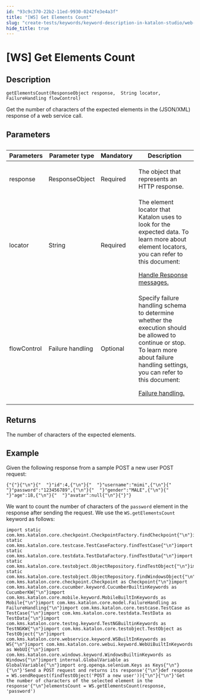 ```yaml
---
id: "93c9c370-22b2-11ed-9930-0242fe3e4a3f"
title: "[WS] Get Elements Count"
slug: "create-tests/keywords/keyword-description-in-katalon-studio/web-service-keywords/ws-get-elements-count"
hide_title: true
---
```


# <a id="concept-813" class="anchor_top_offset"/><a id="ariaid-title1" class="anchor_top_offset"/>[WS] Get Elements Count


## Description

<p xmlns="http://www.w3.org/1999/xhtml" className="p"><code className="ph codeph">getElementsCount(ResponseObject response,  String locator, FailureHandling flowControl)</code></p> 
<p xmlns="http://www.w3.org/1999/xhtml" className="p">Get the number of characters of the expected  elements in the (JSON/XML) response of a web service call.</p> 

## Parameters

<div xmlns="http://www.w3.org/1999/xhtml" className="p"><table className="table anchor_top_offset" id="concept-813__f9e522e4-870d-4624-8cf8-140b43ba3834"><caption /><colgroup><col style={{width: '25%'}} /><col style={{width: '25%'}} /><col style={{width: '25%'}} /><col style={{width: '25%'}} /></colgroup><thead className="thead"><tr className><th className="entry anchor_top_offset" id="concept-813__f9e522e4-870d-4624-8cf8-140b43ba3834__entry__1">Parameters</th><th className="entry anchor_top_offset" id="concept-813__f9e522e4-870d-4624-8cf8-140b43ba3834__entry__2">Parameter type</th><th className="entry anchor_top_offset" id="concept-813__f9e522e4-870d-4624-8cf8-140b43ba3834__entry__3">Mandatory</th><th className="entry anchor_top_offset" id="concept-813__f9e522e4-870d-4624-8cf8-140b43ba3834__entry__4">	Description</th></tr></thead><tbody className="tbody"><tr className><td className="entry" headers="concept-813__f9e522e4-870d-4624-8cf8-140b43ba3834__entry__1 concept-813__f9e522e4-870d-4624-8cf8-140b43ba3834__entry__2 concept-813__f9e522e4-870d-4624-8cf8-140b43ba3834__entry__3 concept-813__f9e522e4-870d-4624-8cf8-140b43ba3834__entry__4 ">response</td><td className="entry" headers="concept-813__f9e522e4-870d-4624-8cf8-140b43ba3834__entry__1 concept-813__f9e522e4-870d-4624-8cf8-140b43ba3834__entry__2 concept-813__f9e522e4-870d-4624-8cf8-140b43ba3834__entry__3 concept-813__f9e522e4-870d-4624-8cf8-140b43ba3834__entry__4 ">ResponseObject</td><td className="entry" headers="concept-813__f9e522e4-870d-4624-8cf8-140b43ba3834__entry__1 concept-813__f9e522e4-870d-4624-8cf8-140b43ba3834__entry__2 concept-813__f9e522e4-870d-4624-8cf8-140b43ba3834__entry__3 concept-813__f9e522e4-870d-4624-8cf8-140b43ba3834__entry__4 ">Required</td><td className="entry" headers="concept-813__f9e522e4-870d-4624-8cf8-140b43ba3834__entry__1 concept-813__f9e522e4-870d-4624-8cf8-140b43ba3834__entry__2 concept-813__f9e522e4-870d-4624-8cf8-140b43ba3834__entry__3 concept-813__f9e522e4-870d-4624-8cf8-140b43ba3834__entry__4 "><p className="p">The object that represents an  HTTP response.</p>
        </td></tr><tr className><td className="entry" headers="concept-813__f9e522e4-870d-4624-8cf8-140b43ba3834__entry__1 concept-813__f9e522e4-870d-4624-8cf8-140b43ba3834__entry__2 concept-813__f9e522e4-870d-4624-8cf8-140b43ba3834__entry__3 concept-813__f9e522e4-870d-4624-8cf8-140b43ba3834__entry__4 ">locator</td><td className="entry" headers="concept-813__f9e522e4-870d-4624-8cf8-140b43ba3834__entry__1 concept-813__f9e522e4-870d-4624-8cf8-140b43ba3834__entry__2 concept-813__f9e522e4-870d-4624-8cf8-140b43ba3834__entry__3 concept-813__f9e522e4-870d-4624-8cf8-140b43ba3834__entry__4 ">String	</td><td className="entry" headers="concept-813__f9e522e4-870d-4624-8cf8-140b43ba3834__entry__1 concept-813__f9e522e4-870d-4624-8cf8-140b43ba3834__entry__2 concept-813__f9e522e4-870d-4624-8cf8-140b43ba3834__entry__3 concept-813__f9e522e4-870d-4624-8cf8-140b43ba3834__entry__4 ">Required</td><td className="entry" headers="concept-813__f9e522e4-870d-4624-8cf8-140b43ba3834__entry__1 concept-813__f9e522e4-870d-4624-8cf8-140b43ba3834__entry__2 concept-813__f9e522e4-870d-4624-8cf8-140b43ba3834__entry__3 concept-813__f9e522e4-870d-4624-8cf8-140b43ba3834__entry__4 ">The element locator that Katalon uses to look for the expected data. To learn more about element locators, you can refer to this document: <p className="p"><a className="xref" href="/docs/create-tests/test-objects/api-test-objects/handle-response-messages-in-katalon-studio">Handle Response messages.</a></p></td></tr><tr className><td className="entry" headers="concept-813__f9e522e4-870d-4624-8cf8-140b43ba3834__entry__1 concept-813__f9e522e4-870d-4624-8cf8-140b43ba3834__entry__2 concept-813__f9e522e4-870d-4624-8cf8-140b43ba3834__entry__3 concept-813__f9e522e4-870d-4624-8cf8-140b43ba3834__entry__4 ">
          flowControl</td><td className="entry" headers="concept-813__f9e522e4-870d-4624-8cf8-140b43ba3834__entry__1 concept-813__f9e522e4-870d-4624-8cf8-140b43ba3834__entry__2 concept-813__f9e522e4-870d-4624-8cf8-140b43ba3834__entry__3 concept-813__f9e522e4-870d-4624-8cf8-140b43ba3834__entry__4 ">Failure handling </td><td className="entry" headers="concept-813__f9e522e4-870d-4624-8cf8-140b43ba3834__entry__1 concept-813__f9e522e4-870d-4624-8cf8-140b43ba3834__entry__2 concept-813__f9e522e4-870d-4624-8cf8-140b43ba3834__entry__3 concept-813__f9e522e4-870d-4624-8cf8-140b43ba3834__entry__4 ">Optional</td><td className="entry" headers="concept-813__f9e522e4-870d-4624-8cf8-140b43ba3834__entry__1 concept-813__f9e522e4-870d-4624-8cf8-140b43ba3834__entry__2 concept-813__f9e522e4-870d-4624-8cf8-140b43ba3834__entry__3 concept-813__f9e522e4-870d-4624-8cf8-140b43ba3834__entry__4 ">Specify failure handling schema to determine whether the execution should be allowed to continue or stop. To learn more about failure handling settings, you can refer to this document: <p className="p"><a className="xref" href="/docs/maintain/configure-failure-handling-settings-in-katalon-studio">Failure handling.</a></p></td></tr></tbody></table></div>

## Returns

<p xmlns="http://www.w3.org/1999/xhtml" className="p">The number of characters of the expected elements.</p> 

## Example

<div xmlns="http://www.w3.org/1999/xhtml" className="p">Given the following  response from a sample <span className="ph uicontrol">POST a new user</span> POST request:<pre className="pre codeblock"><code>{"{"}{"\n"}{"  "}"id":4,{"\n"}{"  "}"username":"mimi",{"\n"}{"  "}"password":"123456789",{"\n"}{"  "}"gender":"MALE",{"\n"}{"  "}"age":18,{"\n"}{"  "}"avatar":null{"\n"}{"}"}</code></pre>
</div>
<p xmlns="http://www.w3.org/1999/xhtml" className="p">We want to count the number of characters of the <code className="ph codeph">password</code> element in the response after sending the request. We use the <code className="ph codeph">WS.getElementsCount</code> keyword as follows:</p> 
<div xmlns="http://www.w3.org/1999/xhtml" className="p"><pre className="pre codeblock"><code>import static com.kms.katalon.core.checkpoint.CheckpointFactory.findCheckpoint{"\n"}import static com.kms.katalon.core.testcase.TestCaseFactory.findTestCase{"\n"}import static com.kms.katalon.core.testdata.TestDataFactory.findTestData{"\n"}import static com.kms.katalon.core.testobject.ObjectRepository.findTestObject{"\n"}import static com.kms.katalon.core.testobject.ObjectRepository.findWindowsObject{"\n"}import com.kms.katalon.core.checkpoint.Checkpoint as Checkpoint{"\n"}import com.kms.katalon.core.cucumber.keyword.CucumberBuiltinKeywords as CucumberKW{"\n"}import com.kms.katalon.core.mobile.keyword.MobileBuiltInKeywords as Mobile{"\n"}import com.kms.katalon.core.model.FailureHandling as FailureHandling{"\n"}import com.kms.katalon.core.testcase.TestCase as TestCase{"\n"}import com.kms.katalon.core.testdata.TestData as TestData{"\n"}import com.kms.katalon.core.testng.keyword.TestNGBuiltinKeywords as TestNGKW{"\n"}import com.kms.katalon.core.testobject.TestObject as TestObject{"\n"}import com.kms.katalon.core.webservice.keyword.WSBuiltInKeywords as WS{"\n"}import com.kms.katalon.core.webui.keyword.WebUiBuiltInKeywords as WebUI{"\n"}import com.kms.katalon.core.windows.keyword.WindowsBuiltinKeywords as Windows{"\n"}import internal.GlobalVariable as GlobalVariable{"\n"}import org.openqa.selenium.Keys as Keys{"\n"}{"\n"}'Send a POST request and returns its response'{"\n"}def response = WS.sendRequest(findTestObject('POST a new user')){"\n"}{"\n"}'Get the number of characters of the selected element in the response'{"\n"}elementsCount = WS.getElementsCount(response, 'password')</code></pre></div>
